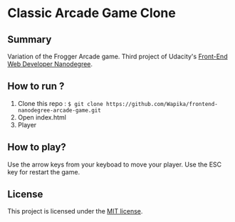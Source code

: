 # Classic Arcade Game Clone

## Summary
Variation of the Frogger Arcade game.
Third project of Udacity's [Front-End Web Developer Nanodegree](https://www.udacity.com/course/front-end-web-developer-nanodegree--nd001?v=fe1).

## How to run ?

1. Clone this repo :
`$ git clone https://github.com/Wapika/frontend-nanodegree-arcade-game.git`
2. Open index.html
3. Player

## How to play?

Use the arrow keys from your keyboad to move your player.
Use the ESC key for restart the game.

## License

This project is licensed under the [MIT license](license.txt).
